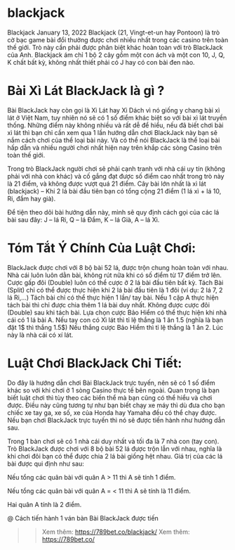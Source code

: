 # blackjack
Blackjack
January 13, 2022
Blackjack (21, Vingt-et-un hay Pontoon) là trò cờ bạc game bài đổi thưởng được chơi nhiều nhất trong các casino trên toàn thế giới. Trò này cần phải được phân biệt khác hoàn toàn với trò BlackJack của Anh. Blackjack ám chỉ 1 bộ 2 cây gồm một con ách và một con 10, J, Q, K chất bất kỳ, không nhất thiết phải có J hay có con bài đen nào.

# Bài Xì Lát BlackJack là gì ?
Bài BlackJack hay còn gọi là Xì Lát hay Xì Dách vì nó giống y chang bài xì lát ở Việt Nam, tuy nhiên nó sẽ có 1 số điểm khác biệt so với bài xì lát truyền thống. Những điểm này không nhiều và rất dễ để hiểu, nếu đã biết chơi bài xì lát thì bạn chỉ cần xem qua 1 lần hướng dẫn chơi BlackJack này bạn sẽ nắm cách chơi của thể loại bài này. Và có thể nói BlackJack là thể loại bài hấp dẫn và nhiều người chơi nhất hiện nay trên khắp các sòng Casino trên toàn thế giới.

Trong trò BlackJack người chơi sẽ phải cạnh tranh với nhà cái uy tín (không phải với nhà con khác) và cố gắng đạt được số điểm cao nhất trong trò này là 21 điểm, và không được vượt quá 21 điểm. Cây bài lớn nhất là xì lát (blackjack) – Khi 2 lá bài đầu tiên bạn có tổng cộng 21 điểm (1 lá xì + lá 10, Ri, đầm hay già).

Để tiện theo dõi bài hướng dẫn này, mình sẽ quy định cách gọi của các lá bài sau đây: J – lá Ri, Q – lá Đầm, K – lá Già, A – lá Xì.

# Tóm Tắt Ý Chính Của Luật Chơi:
BlackJack được chơi với 8 bộ bài 52 lá, được trộn chung hoàn toàn với nhau.
Nhà cái luôn luôn dằn bài, không rút nữa khi có số điểm từ 17 điểm trở lên.
Cược gấp đôi (Double) luôn có thể cược ở 2 lá bài đầu tiên bất kỳ.
Tách Bài (Split) chỉ có thể được thực hiện khi 2 lá bài đầu tiên là 1 đôi (ví dụ: 2 lá 7, 2 lá Ri,…)
Tách bài chỉ có thể thực hiện 1 lần/ tay bài.
Nếu 1 cặp A thực hiện tách bài thì chỉ được chia thêm 1 lá bài duy nhất.
Không được cược đôi (Double) sau khi tách bài.
Lựa chọn cược Bảo Hiểm có thể thực hiện khi nhà cái có 1 lá bài A.
Nếu tay con có Xì lát thì tỉ lệ thắng là 1 ăn 1.5 (nghĩa là bạn đặt 1$ thì thắng 1.5$)
Nếu thắng cược Bảo Hiểm thì tỉ lệ thắng là 1 ăn 2. Lúc này là nhà cái có xí lát.
# Luật Chơi BlackJack Chi Tiết:
Do đây là hướng dẫn chơi Bài BlackJack trực tuyến, nên sẽ có 1 số điểm khác so với khi chơi ở 1 sòng Casino thực tế bên ngoài. Quan trọng là bạn biết luật chơi thì tùy theo các biến thể mà bạn cũng có thể hiểu và chơi được. Điều này cũng tương tự như bạn biết chạy xe máy thì dù đưa cho bạn chiếc xe tay ga, xe số, xe của Honda hay Yamaha đều có thể chạy được. Nếu bạn chơi BlackJack trực tuyến thì nó sẽ được tiến hành như hướng dẫn sau.

Trong 1 bàn chơi sẽ có 1 nhà cái duy nhất và tối đa là 7 nhà con (tay con). Trò BlackJack được chơi với 8 bộ bài 52 lá được trộn lẫn với nhau, nghĩa là khi chơi đôi bạn có thể được chia 2 lá bài giống hệt nhau. Giá trị của các lá bài được qui định như sau:

Nếu tổng các quân bài với quân A > 11 thì A sẽ tính 1 điểm.

Nếu tổng các quân bài với quân A = < 11 thì A sẽ tính là 11 điểm.

Hai quân A tính là 2 điểm.

@ Cách tiến hành 1 ván bàn Bài BlackJack được tiến
>> Xem thêm: https://789bet.co/blackjack/
>> Xem thêm: https://789bet.co/
